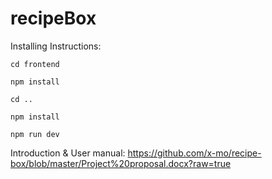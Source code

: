 # recipeBox

Installing Instructions:
```
cd frontend
```
```
npm install
```
```
cd ..
```
```
npm install
```
```
npm run dev
```

Introduction & User manual:
https://github.com/x-mo/recipe-box/blob/master/Project%20proposal.docx?raw=true
